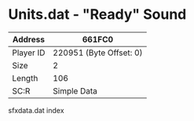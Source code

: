 
#  Units.dat - "Ready" Sound
Address   | 661FC0
----------|-------------
Player ID | 220951 (Byte Offset: 0)
Size 	  | 2
Length 	  | 106
SC:R      | Simple Data

sfxdata.dat index
